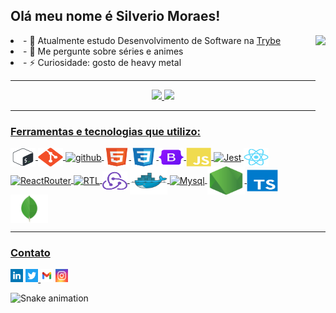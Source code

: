 ## Olá meu nome é Silverio Moraes!

<div align="center">
  <img height="150px" align="right" src="[https://theme.zdassets.com/theme_assets/9633455/9814df697eaf49815d7df109110815ff887b3457.png](https://scontent.fssa24-1.fna.fbcdn.net/v/t39.1997-6/298224307_593936718784384_702424967294112252_n.webp?stp=cp0_dst-webp_s75x225&_nc_cat=105&ccb=1-7&_nc_sid=ac3552&_nc_ohc=P_n6znBXX48AX9yv6tJ&tn=kJjwFUSZ7nPdPUEv&_nc_ht=scontent.fssa24-1.fna&oh=00_AfDEcbNXB5oZCJ_s0bw9SLVPXuUHe8FhnFXvxsmQ3D-oLg&oe=63670A66)" />
  <div align="left" style="display: inline_block">
    <li>- 🔭 Atualmente estudo Desenvolvimento de Software na <a href="https://betrybe.com">Trybe</a></li>
    <li>- 💬 Me pergunte sobre séries e animes</li>
    <li>- ⚡ Curiosidade: gosto de heavy metal</li>
  </div>
</div>

---

<div align="center">
  <a href="https://github.com/SilverioMoraes">
  <img height="140em" src="https://github-readme-stats.vercel.app/api?username=SilverioMoraes&show_icons=true&theme=transparent&include_all_commits=true&count_private=true"/>
  <img height="140em" src="https://github-readme-stats.vercel.app/api/top-langs/?username=SilverioMoraes&layout=compact&langs_count=7&theme=transparent"/>
</div>

---

### Ferramentas e tecnologias que utilizo:

<div>
  <img align="center" alt="bash" height="30" width="40" src="https://raw.githubusercontent.com/devicons/devicon/master/icons/bash/bash-original.svg">
  <img align="center" alt="git" height="30" width="40" src="https://raw.githubusercontent.com/devicons/devicon/master/icons/git/git-original.svg">
  <img align="center" alt="github" height="30" width="40" src="https://logodix.com/logo/64439.png">
  <img align="center" alt="HTML" height="30" width="40" src="https://raw.githubusercontent.com/devicons/devicon/master/icons/html5/html5-original.svg">
  <img align="center" alt="CSS" height="30" width="40" src="https://raw.githubusercontent.com/devicons/devicon/master/icons/css3/css3-original.svg">
  <img align="center" alt="bootstrap" height="30" width="40" src="https://raw.githubusercontent.com/devicons/devicon/master/icons/bootstrap/bootstrap-original.svg">
  <img align="center" alt="Js" height="30" width="40" src="https://raw.githubusercontent.com/devicons/devicon/master/icons/javascript/javascript-plain.svg">
  <img align="center" alt="Jest" height="30" width="40" src="https://jestjs.io/img/jest.png">
  <img align="center" alt="React" height="30" width="40" src="https://raw.githubusercontent.com/devicons/devicon/master/icons/react/react-original.svg">
  <img align="center" alt="ReactRouter" height="30" width="40" src="https://reactrouter.com/_brand/react-router-stacked-color-inverted.png">
  <img align="center" alt="RTL" height="30" width="40" src="https://testing-library.com/img/octopus-128x128.png">
  <img align="center" alt="redux" height="30" width="40" src="https://raw.githubusercontent.com/devicons/devicon/master/icons/redux/redux-original.svg">
   <img align="center" alt="docker" height="45" width="60" src="https://raw.githubusercontent.com/devicons/devicon/master/icons/docker/docker-original.svg">
   <img align="center" alt="Mysql" height="45" width="60" src="https://www.vectorlogo.zone/logos/mysql/mysql-official.svg">
  <img align="center" alt="nodejs" height="45" width="60" src="https://raw.githubusercontent.com/devicons/devicon/master/icons/nodejs/nodejs-original.svg">
  <img align="center" alt="typescript" height="35" width="50" src="https://raw.githubusercontent.com/devicons/devicon/master/icons/typescript/typescript-original.svg">
</div>
  <img align="center" alt="mongodb" height="45" width="60" src="https://raw.githubusercontent.com/devicons/devicon/master/icons/mongodb/mongodb-original.svg">
</div>

---

### Contato

<div>
  <a href="https://www.linkedin.com/in/silverio-moraes/" target="_blank"><img src="https://raw.githubusercontent.com/edent/SuperTinyIcons/bed6907f8e4f5cb5bb21299b9070f4d7c51098c0/images/svg/linkedin.svg" width="4%" style="max-width: 100%;"></a> 
  <a href="https://twitter.com/SilverS1910" target="_blank"><img src="https://raw.githubusercontent.com/edent/SuperTinyIcons/bed6907f8e4f5cb5bb21299b9070f4d7c51098c0/images/svg/twitter.svg" width="4%" style="max-width: 100%;">
    </a>
  <a href="mailto:silverio.a.moraes@gmail.com?subject=Contato%20realizado%20pelo%20github">
  <img src="https://raw.githubusercontent.com/edent/SuperTinyIcons/bed6907f8e4f5cb5bb21299b9070f4d7c51098c0/images/svg/gmail.svg" width="4%" style="max-width: 100%;"></a>
   <a href="https://instagram.com/silveriomoraes13" target="_blank"><img src="https://raw.githubusercontent.com/edent/SuperTinyIcons/bed6907f8e4f5cb5bb21299b9070f4d7c51098c0/images/svg/instagram.svg" target="_blank" width="4%" style="max-width: 100%;"></a>
   
   ![Snake animation](https://github.com/SilverioMoraes/SilverioMoraes/blob/output/github-contribution-grid-snake.svg)
  
</div>


